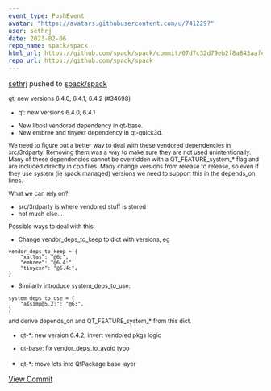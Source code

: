 ```yaml
---
event_type: PushEvent
avatar: "https://avatars.githubusercontent.com/u/741229?"
user: sethrj
date: 2023-02-06
repo_name: spack/spack
html_url: https://github.com/spack/spack/commit/07d7c32d79eb2f8a843aafc78e1d3ad4711b8ede
repo_url: https://github.com/spack/spack
---
```


<a href='https://github.com/sethrj' target='_blank'>sethrj</a> pushed to <a href='https://github.com/spack/spack' target='_blank'>spack/spack</a>

<small>qt: new versions 6.4.0, 6.4.1, 6.4.2 (#34698)

* qt: new versions 6.4.0, 6.4.1

- New libpsl vendored dependency in qt-base.
- New embree and tinyexr dependency in qt-quick3d.

We need to figure out a better way to deal with these vendored
dependencies in src/3rdparty. Removing them was a way to make sure
they are not used unintentionally. Many of these dependencies cannot
be overridden with a QT_FEATURE_system_* flag and are included directly
in cpp files. Many change versions from release to release, so even if
they use system (ie spack managed) versions we need to support this in
the depends_on lines.

What we can rely on?
- src/3rdparty is where vendored stuff is stored
- not much else...

Possible ways to deal with this:
- Change vendor_deps_to_keep to dict with versions, eg
```
vendor_deps_to_keep = {
    "xatlas": "@6:",
    "embree": "@6.4:",
    "tinyexr": "@6.4:",
}
```
- Similarly introduce system_deps_to_use:
```
system_deps_to_use = {
    "assimp@5.2:": "@6:",
}
```
and derive depends_on and QT_FEATURE_system_* from this dict.

* qt-*: new version 6.4.2, invert vendored pkgs logic

* qt-base: fix vendor_deps_to_avoid typo

* qt-*: move lots into QtPackage base layer</small>

<a href='https://github.com/spack/spack/commit/07d7c32d79eb2f8a843aafc78e1d3ad4711b8ede' target='_blank'>View Commit</a>